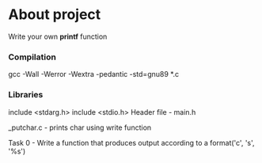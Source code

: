 # **About project**
Write your own **printf** function
### Compilation
gcc -Wall -Werror -Wextra -pedantic -std=gnu89 *.c

### Libraries
include <stdarg.h>
include <stdio.h>
Header file - main.h

_putchar.c - prints char using write function

Task 0 - Write a function that produces output according to a format('c', 's', '%s')
